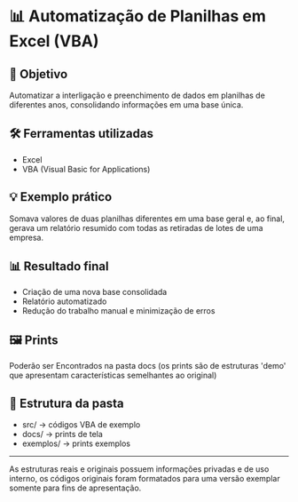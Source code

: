 # 📊 Automatização de Planilhas em Excel (VBA)

## 📌 Objetivo
Automatizar a interligação e preenchimento de dados em planilhas de diferentes anos, consolidando informações em uma base única.

## 🛠 Ferramentas utilizadas
- Excel
- VBA (Visual Basic for Applications)

## 💡 Exemplo prático
Somava valores de duas planilhas diferentes em uma base geral e, ao final, gerava um relatório resumido com todas as retiradas de lotes de uma empresa.

## 📊 Resultado final
- Criação de uma nova base consolidada
- Relatório automatizado
- Redução do trabalho manual e minimização de erros

## 🖼 Prints
Poderão ser Encontrados na pasta docs (os prints são de estruturas 'demo' que apresentam características semelhantes ao original)

## 📂 Estrutura da pasta
- src/ → códigos VBA de exemplo
- docs/ → prints de tela
- exemplos/ → prints exemplos

---

As estruturas reais e originais possuem informações privadas e de uso interno, os códigos originais foram formatados para uma versão exemplar somente para fins de apresentação.

